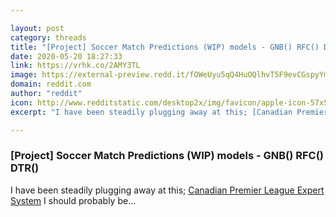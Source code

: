 ```yaml
---

layout: post
category: threads
title: "[Project] Soccer Match Predictions (WIP) models - GNB() RFC() DTR()"
date: 2020-05-20 18:27:33
link: https://vrhk.co/2AMY3TL
image: https://external-preview.redd.it/fOWeUyu5qQ4HuOQlhvT5F9evCGspyYmhiZ7YNzMeAX8.png?width=1132&height=254&auto=webp&crop=1132:254,smart&s=55f57f48871e016f964895c98c5e5a7e8a97f3ea
domain: reddit.com
author: "reddit"
icon: http://www.redditstatic.com/desktop2x/img/favicon/apple-icon-57x57.png
excerpt: "I have been steadily plugging away at this; [Canadian Premier League Expert System](<https://canples.herokuapp.com/index>) I should probably be..."

---
```


### [Project] Soccer Match Predictions (WIP) models - GNB() RFC() DTR()

I have been steadily plugging away at this; [Canadian Premier League Expert System](<https://canples.herokuapp.com/index>) I should probably be...
